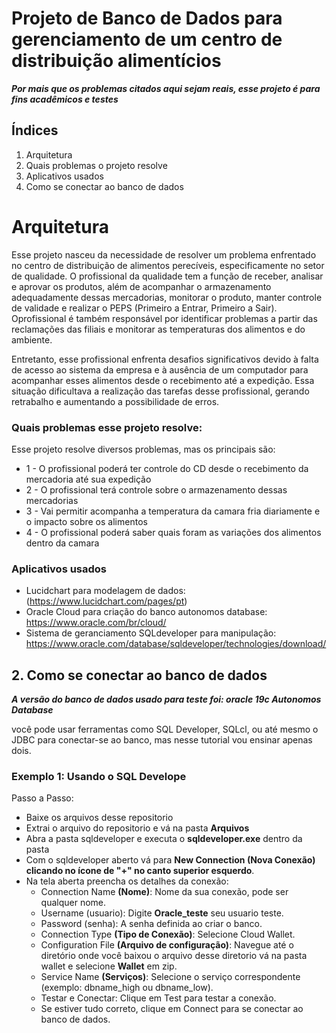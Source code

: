 # Projeto de Banco de Dados para gerenciamento de um centro de distribuição alimentícios
***Por mais que os problemas citados aqui sejam reais, esse projeto é para fins acadêmicos e testes***  

## Índices

 1. Arquitetura
 2. Quais problemas o projeto resolve
 3. Aplicativos usados
 4. Como se conectar ao banco de dados
    
# Arquitetura
Esse projeto nasceu da necessidade de resolver um problema enfrentado no centro de distribuição de alimentos perecíveis, especificamente no setor de qualidade. O profissional da qualidade tem a função de receber, analisar e aprovar os produtos, além de acompanhar o armazenamento adequadamente dessas mercadorias, monitorar o produto, manter controle de validade e realizar o PEPS (Primeiro a Entrar, Primeiro a Sair). Oprofissional é também responsável por identificar problemas a partir das reclamações das filiais e monitorar as temperaturas dos alimentos e do ambiente.

Entretanto, esse profissional enfrenta desafios significativos devido à falta de acesso ao sistema da empresa e à ausência de um computador para acompanhar esses alimentos desde o recebimento até a expedição. Essa situação dificultava a realização das tarefas desse profissional, gerando retrabalho e aumentando a possibilidade de erros.

### Quais problemas esse projeto resolve:
Esse projeto resolve diversos problemas, mas os principais são:

* 1 - O profissional poderá ter controle do CD desde o recebimento da mercadoria até sua expedição
* 2 - O profissional terá controle sobre o armazenamento dessas mercadorias
* 3 - Vai permitir acompanha a temperatura da camara fria diariamente e o impacto sobre os alimentos
* 4 - O profissional poderá saber quais foram as variações dos alimentos dentro da camara

### Aplicativos usados
* Lucidchart para modelagem de dados: (https://www.lucidchart.com/pages/pt)
* Oracle Cloud para criação do banco autonomos database: https://www.oracle.com/br/cloud/
* Sistema de geranciamento SQLdeveloper para manipulação: https://www.oracle.com/database/sqldeveloper/technologies/download/


## 2. Como se conectar ao banco de dados
***A versão do banco de dados usado para teste foi: oracle 19c Autonomos Database***

você pode usar ferramentas como SQL Developer, SQLcl, ou até mesmo o JDBC para conectar-se ao banco, mas nesse tutorial vou ensinar apenas dois.

### Exemplo 1: Usando o SQL Develope
Passo a Passo:

* Baixe os arquivos desse repositorio
* Extrai o arquivo do repositorio e vá na pasta **Arquivos**
* Abra a pasta sqldeveloper e executa o **sqldeveloper.exe** dentro da pasta
* Com o sqldeveloper aberto vá para **New Connection (Nova Conexão) clicando no ícone de "+" no canto superior esquerdo**.
* Na tela aberta preencha os detalhes da conexão:
  * Connection Name **(Nome)**: Nome da sua conexão, pode ser qualquer nome.
  * Username (usuario): Digite **Oracle_teste** seu usuario teste.
  * Password (senha): A senha definida ao criar o banco.
  * Connection Type **(Tipo de Conexão)**: Selecione Cloud Wallet.
  * Configuration File **(Arquivo de configuração)**: Navegue até o diretório onde você baixou o arquivo desse diretorio vá na pasta wallet e selecione **Wallet** em zip.
  * Service Name **(Serviços)**: Selecione o serviço correspondente (exemplo: dbname_high ou dbname_low).
  * Testar e Conectar: Clique em Test para testar a conexão.
  * Se estiver tudo correto, clique em Connect para se conectar ao banco de dados.

